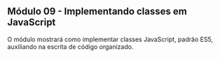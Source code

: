 ## Módulo 09 - Implementando classes em JavaScript

O módulo mostrará como implementar classes JavaScript, padrão ES5, auxiliando na escrita de código organizado.
